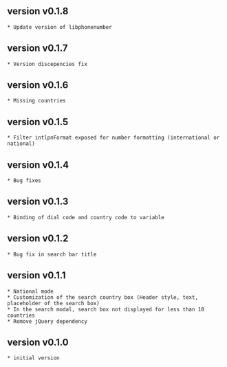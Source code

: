## version v0.1.8
    * Update version of libphonenumber

## version v0.1.7
    * Version discepencies fix

## version v0.1.6
    * Missing countries

## version v0.1.5
    * Filter intlpnFormat exposed for number formatting (international or national)

## version v0.1.4
    * Bug fixes

## version v0.1.3
    * Binding of dial code and country code to variable

## version v0.1.2
    * Bug fix in search bar title

## version v0.1.1
    * National mode
    * Customization of the search country box (Header style, text, placeholder of the search box)
    * In the search modal, search box not displayed for less than 10 countries
    * Remove jQuery dependency

## version v0.1.0
    * initial version
